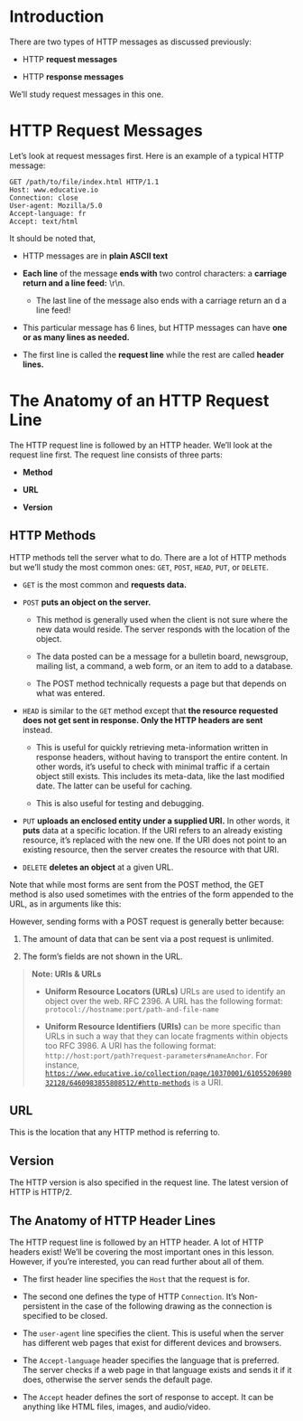 # Introduction

There are two types of HTTP messages as discussed previously:

- HTTP **request messages**

- HTTP **response messages**

We’ll study request messages in this one.

# HTTP Request Messages

Let’s look at request messages first. Here is an example of a typical HTTP message:

```
GET /path/to/file/index.html HTTP/1.1
Host: www.educative.io
Connection: close
User-agent: Mozilla/5.0
Accept-language: fr
Accept: text/html
```

It should be noted that,

- HTTP messages are in **plain ASCII text**

- **Each line** of the message **ends with** two control characters: a **carriage return and a line feed:** \r\n.

  - The last line of the message also ends with a carriage return an d a line feed!

- This particular message has 6 lines, but HTTP messages can have **one or as many lines as needed.**

- The first line is called the **request line** while the rest are called **header lines.**

# The Anatomy of an HTTP Request Line

The HTTP request line is followed by an HTTP header. We’ll look at the request line first. The request line consists of three parts:

- **Method**

- **URL**

- **Version**

## HTTP Methods

HTTP methods tell the server what to do. There are a lot of HTTP methods but we’ll study the most common ones: <code>GET</code>, <code>POST</code>, <code>HEAD</code>, <code>PUT</code>, or <code>DELETE</code>.

- <code>GET</code> is the most common and **requests data.**

- <code>POST</code> **puts an object on the server.**

  - This method is generally used when the client is not sure where the new data would reside. The server responds with the location of the object.

  - The data posted can be a message for a bulletin board, newsgroup, mailing list, a command, a web form, or an item to add to a database.

  - The POST method technically requests a page but that depends on what was entered.

- <code>HEAD</code> is similar to the <code>GET</code> method except that **the resource requested does not get sent in response. Only the HTTP headers are sent** instead.

  - This is useful for quickly retrieving meta-information written in response headers, without having to transport the entire content. In other words, it’s useful to check with minimal traffic if a certain object still exists. This includes its meta-data, like the last modified date. The latter can be useful for caching.

  - This is also useful for testing and debugging.

- <code>PUT</code> **uploads an enclosed entity under a supplied URI.** In other words, it **puts** data at a specific location. If the URI refers to an already existing resource, it’s replaced with the new one. If the URI does not point to an existing resource, then the server creates the resource with that URI.

- <code>DELETE</code> **deletes an object** at a given URL.

Note that while most forms are sent from the POST method, the GET method is also used sometimes with the entries of the form appended to the URL, as in arguments like this:

However, sending forms with a POST request is generally better because:

1. The amount of data that can be sent via a post request is unlimited.

2. The form’s fields are not shown in the URL.

> **Note: URIs & URLs**
>
> - **Uniform Resource Locators (URLs)** URLs are used to identify an object over the web. RFC 2396. A URL has the following format: <code>protocol://hostname:port/path-and-file-name</code>
>
> - **Uniform Resource Identifiers (URIs)** can be more specific than URLs in such a way that they can locate fragments within objects too RFC 3986. A URI has the following format: <code>http://host:port/path?request-parameters#nameAnchor</code>. For instance, <code>https://www.educative.io/collection/page/10370001/6105520698032128/6460983855808512/#http-methods</code> is a URI.

## URL

This is the location that any HTTP method is referring to.

## Version

The HTTP version is also specified in the request line. The latest version of HTTP is HTTP/2.

## The Anatomy of HTTP Header Lines

The HTTP request line is followed by an HTTP header. A lot of HTTP headers exist! We’ll be covering the most important ones in this lesson. However, if you’re interested, you can read further about all of them.

- The first header line specifies the <code>Host</code> that the request is for.

- The second one defines the type of HTTP <code>Connection</code>. It’s Non-persistent in the case of the following drawing as the connection is specified to be closed.

- The <code>user-agent</code> line specifies the client. This is useful when the server has different web pages that exist for different devices and browsers.

- The <code>Accept-language</code> header specifies the language that is preferred. The server checks if a web page in that language exists and sends it if it does, otherwise the server sends the default page.

- The <code>Accept</code> header defines the sort of response to accept. It can be anything like HTML files, images, and audio/video.

